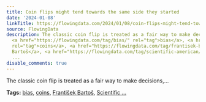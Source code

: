 ```yaml
---
title: Coin flips might tend towards the same side they started
date: '2024-01-08'
linkTitle: https://flowingdata.com/2024/01/08/coin-flips-might-tend-towards-the-same-side-they-started/
source: FlowingData
description: The classic coin flip is treated as a fair way to make decisions,&#8230;<p><strong>Tags:</strong>
  <a href="https://flowingdata.com/tag/bias/" rel="tag">bias</a>, <a href="https://flowingdata.com/tag/coins/"
  rel="tag">coins</a>, <a href="https://flowingdata.com/tag/frantisek-bartos/" rel="tag">František
  Bartoš</a>, <a href="https://flowingdata.com/tag/scientific-american/" rel="tag">Scientific
  ...
disable_comments: true
---
```

The classic coin flip is treated as a fair way to make decisions,&#8230;<p><strong>Tags:</strong> <a href="https://flowingdata.com/tag/bias/" rel="tag">bias</a>, <a href="https://flowingdata.com/tag/coins/" rel="tag">coins</a>, <a href="https://flowingdata.com/tag/frantisek-bartos/" rel="tag">František Bartoš</a>, <a href="https://flowingdata.com/tag/scientific-american/" rel="tag">Scientific ...